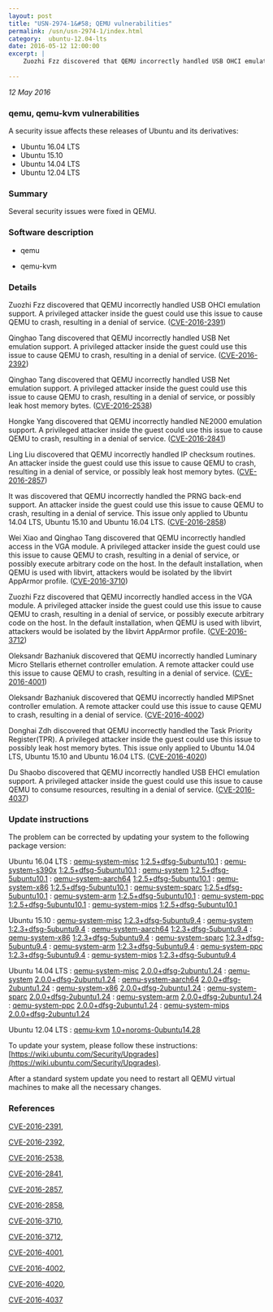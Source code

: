 ```yaml
---
layout: post
title: "USN-2974-1&#58; QEMU vulnerabilities"
permalink: /usn/usn-2974-1/index.html
category:  ubuntu-12.04-lts
date: 2016-05-12 12:00:00
excerpt: |
    Zuozhi Fzz discovered that QEMU incorrectly handled USB OHCI emulation support. A privileged attacker inside the guest could use this issue to cause QEMU to crash, resulting in a denial of service. ([CVE-2016-2391](http://people.ubuntu.com/~ubuntu-security/cve/CVE-2016-2391))
    
--- 
```

 
 

*12 May 2016*

### qemu, qemu-kvm vulnerabilities

A security issue affects these releases of Ubuntu and its derivatives:

* Ubuntu 16.04 LTS
* Ubuntu 15.10
* Ubuntu 14.04 LTS
* Ubuntu 12.04 LTS

### Summary

Several security issues were fixed in QEMU. 

### Software description

* qemu 

* qemu-kvm 

### Details

Zuozhi Fzz discovered that QEMU incorrectly handled USB OHCI emulation support. A privileged attacker inside the guest could use this issue to cause QEMU to crash, resulting in a denial of service. ([CVE-2016-2391](http://people.ubuntu.com/~ubuntu-security/cve/CVE-2016-2391))

Qinghao Tang discovered that QEMU incorrectly handled USB Net emulation support. A privileged attacker inside the guest could use this issue to cause QEMU to crash, resulting in a denial of service. ([CVE-2016-2392](http://people.ubuntu.com/~ubuntu-security/cve/CVE-2016-2392))

Qinghao Tang discovered that QEMU incorrectly handled USB Net emulation support. A privileged attacker inside the guest could use this issue to cause QEMU to crash, resulting in a denial of service, or possibly leak host memory bytes. ([CVE-2016-2538](http://people.ubuntu.com/~ubuntu-security/cve/CVE-2016-2538))

Hongke Yang discovered that QEMU incorrectly handled NE2000 emulation support. A privileged attacker inside the guest could use this issue to cause QEMU to crash, resulting in a denial of service. ([CVE-2016-2841](http://people.ubuntu.com/~ubuntu-security/cve/CVE-2016-2841))

Ling Liu discovered that QEMU incorrectly handled IP checksum routines. An attacker inside the guest could use this issue to cause QEMU to crash, resulting in a denial of service, or possibly leak host memory bytes. ([CVE-2016-2857](http://people.ubuntu.com/~ubuntu-security/cve/CVE-2016-2857))

It was discovered that QEMU incorrectly handled the PRNG back-end support. An attacker inside the guest could use this issue to cause QEMU to crash, resulting in a denial of service. This issue only applied to Ubuntu 14.04 LTS, Ubuntu 15.10 and Ubuntu 16.04 LTS. ([CVE-2016-2858](http://people.ubuntu.com/~ubuntu-security/cve/CVE-2016-2858))

Wei Xiao and Qinghao Tang discovered that QEMU incorrectly handled access in the VGA module. A privileged attacker inside the guest could use this issue to cause QEMU to crash, resulting in a denial of service, or possibly execute arbitrary code on the host. In the default installation, when QEMU is used with libvirt, attackers would be isolated by the libvirt AppArmor profile. ([CVE-2016-3710](http://people.ubuntu.com/~ubuntu-security/cve/CVE-2016-3710))

Zuozhi Fzz discovered that QEMU incorrectly handled access in the VGA module. A privileged attacker inside the guest could use this issue to cause QEMU to crash, resulting in a denial of service, or possibly execute arbitrary code on the host. In the default installation, when QEMU is used with libvirt, attackers would be isolated by the libvirt AppArmor profile. ([CVE-2016-3712](http://people.ubuntu.com/~ubuntu-security/cve/CVE-2016-3712))

Oleksandr Bazhaniuk discovered that QEMU incorrectly handled Luminary Micro Stellaris ethernet controller emulation. A remote attacker could use this issue to cause QEMU to crash, resulting in a denial of service. ([CVE-2016-4001](http://people.ubuntu.com/~ubuntu-security/cve/CVE-2016-4001))

Oleksandr Bazhaniuk discovered that QEMU incorrectly handled MIPSnet controller emulation. A remote attacker could use this issue to cause QEMU to crash, resulting in a denial of service. ([CVE-2016-4002](http://people.ubuntu.com/~ubuntu-security/cve/CVE-2016-4002))

Donghai Zdh discovered that QEMU incorrectly handled the Task Priority Register(TPR). A privileged attacker inside the guest could use this issue to possibly leak host memory bytes. This issue only applied to Ubuntu 14.04 LTS, Ubuntu 15.10 and Ubuntu 16.04 LTS. ([CVE-2016-4020](http://people.ubuntu.com/~ubuntu-security/cve/CVE-2016-4020))

Du Shaobo discovered that QEMU incorrectly handled USB EHCI emulation support. A privileged attacker inside the guest could use this issue to cause QEMU to consume resources, resulting in a denial of service. ([CVE-2016-4037](http://people.ubuntu.com/~ubuntu-security/cve/CVE-2016-4037)) 

### Update instructions

The problem can be corrected by updating your system to the following package version:

Ubuntu 16.04 LTS
 : [qemu-system-misc](https://launchpad.net/ubuntu/+source/qemu) <span> [1:2.5+dfsg-5ubuntu10.1](https://launchpad.net/ubuntu/+source/qemu/1:2.5+dfsg-5ubuntu10.1) </span> 
 : [qemu-system-s390x](https://launchpad.net/ubuntu/+source/qemu) <span> [1:2.5+dfsg-5ubuntu10.1](https://launchpad.net/ubuntu/+source/qemu/1:2.5+dfsg-5ubuntu10.1) </span> 
 : [qemu-system](https://launchpad.net/ubuntu/+source/qemu) <span> [1:2.5+dfsg-5ubuntu10.1](https://launchpad.net/ubuntu/+source/qemu/1:2.5+dfsg-5ubuntu10.1) </span> 
 : [qemu-system-aarch64](https://launchpad.net/ubuntu/+source/qemu) <span> [1:2.5+dfsg-5ubuntu10.1](https://launchpad.net/ubuntu/+source/qemu/1:2.5+dfsg-5ubuntu10.1) </span> 
 : [qemu-system-x86](https://launchpad.net/ubuntu/+source/qemu) <span> [1:2.5+dfsg-5ubuntu10.1](https://launchpad.net/ubuntu/+source/qemu/1:2.5+dfsg-5ubuntu10.1) </span> 
 : [qemu-system-sparc](https://launchpad.net/ubuntu/+source/qemu) <span> [1:2.5+dfsg-5ubuntu10.1](https://launchpad.net/ubuntu/+source/qemu/1:2.5+dfsg-5ubuntu10.1) </span> 
 : [qemu-system-arm](https://launchpad.net/ubuntu/+source/qemu) <span> [1:2.5+dfsg-5ubuntu10.1](https://launchpad.net/ubuntu/+source/qemu/1:2.5+dfsg-5ubuntu10.1) </span> 
 : [qemu-system-ppc](https://launchpad.net/ubuntu/+source/qemu) <span> [1:2.5+dfsg-5ubuntu10.1](https://launchpad.net/ubuntu/+source/qemu/1:2.5+dfsg-5ubuntu10.1) </span> 
 : [qemu-system-mips](https://launchpad.net/ubuntu/+source/qemu) <span> [1:2.5+dfsg-5ubuntu10.1](https://launchpad.net/ubuntu/+source/qemu/1:2.5+dfsg-5ubuntu10.1) </span> 

Ubuntu 15.10
 : [qemu-system-misc](https://launchpad.net/ubuntu/+source/qemu) <span> [1:2.3+dfsg-5ubuntu9.4](https://launchpad.net/ubuntu/+source/qemu/1:2.3+dfsg-5ubuntu9.4) </span> 
 : [qemu-system](https://launchpad.net/ubuntu/+source/qemu) <span> [1:2.3+dfsg-5ubuntu9.4](https://launchpad.net/ubuntu/+source/qemu/1:2.3+dfsg-5ubuntu9.4) </span> 
 : [qemu-system-aarch64](https://launchpad.net/ubuntu/+source/qemu) <span> [1:2.3+dfsg-5ubuntu9.4](https://launchpad.net/ubuntu/+source/qemu/1:2.3+dfsg-5ubuntu9.4) </span> 
 : [qemu-system-x86](https://launchpad.net/ubuntu/+source/qemu) <span> [1:2.3+dfsg-5ubuntu9.4](https://launchpad.net/ubuntu/+source/qemu/1:2.3+dfsg-5ubuntu9.4) </span> 
 : [qemu-system-sparc](https://launchpad.net/ubuntu/+source/qemu) <span> [1:2.3+dfsg-5ubuntu9.4](https://launchpad.net/ubuntu/+source/qemu/1:2.3+dfsg-5ubuntu9.4) </span> 
 : [qemu-system-arm](https://launchpad.net/ubuntu/+source/qemu) <span> [1:2.3+dfsg-5ubuntu9.4](https://launchpad.net/ubuntu/+source/qemu/1:2.3+dfsg-5ubuntu9.4) </span> 
 : [qemu-system-ppc](https://launchpad.net/ubuntu/+source/qemu) <span> [1:2.3+dfsg-5ubuntu9.4](https://launchpad.net/ubuntu/+source/qemu/1:2.3+dfsg-5ubuntu9.4) </span> 
 : [qemu-system-mips](https://launchpad.net/ubuntu/+source/qemu) <span> [1:2.3+dfsg-5ubuntu9.4](https://launchpad.net/ubuntu/+source/qemu/1:2.3+dfsg-5ubuntu9.4) </span> 

Ubuntu 14.04 LTS
 : [qemu-system-misc](https://launchpad.net/ubuntu/+source/qemu) <span> [2.0.0+dfsg-2ubuntu1.24](https://launchpad.net/ubuntu/+source/qemu/2.0.0+dfsg-2ubuntu1.24) </span> 
 : [qemu-system](https://launchpad.net/ubuntu/+source/qemu) <span> [2.0.0+dfsg-2ubuntu1.24](https://launchpad.net/ubuntu/+source/qemu/2.0.0+dfsg-2ubuntu1.24) </span> 
 : [qemu-system-aarch64](https://launchpad.net/ubuntu/+source/qemu) <span> [2.0.0+dfsg-2ubuntu1.24](https://launchpad.net/ubuntu/+source/qemu/2.0.0+dfsg-2ubuntu1.24) </span> 
 : [qemu-system-x86](https://launchpad.net/ubuntu/+source/qemu) <span> [2.0.0+dfsg-2ubuntu1.24](https://launchpad.net/ubuntu/+source/qemu/2.0.0+dfsg-2ubuntu1.24) </span> 
 : [qemu-system-sparc](https://launchpad.net/ubuntu/+source/qemu) <span> [2.0.0+dfsg-2ubuntu1.24](https://launchpad.net/ubuntu/+source/qemu/2.0.0+dfsg-2ubuntu1.24) </span> 
 : [qemu-system-arm](https://launchpad.net/ubuntu/+source/qemu) <span> [2.0.0+dfsg-2ubuntu1.24](https://launchpad.net/ubuntu/+source/qemu/2.0.0+dfsg-2ubuntu1.24) </span> 
 : [qemu-system-ppc](https://launchpad.net/ubuntu/+source/qemu) <span> [2.0.0+dfsg-2ubuntu1.24](https://launchpad.net/ubuntu/+source/qemu/2.0.0+dfsg-2ubuntu1.24) </span> 
 : [qemu-system-mips](https://launchpad.net/ubuntu/+source/qemu) <span> [2.0.0+dfsg-2ubuntu1.24](https://launchpad.net/ubuntu/+source/qemu/2.0.0+dfsg-2ubuntu1.24) </span> 

Ubuntu 12.04 LTS
 : [qemu-kvm](https://launchpad.net/ubuntu/+source/qemu-kvm) <span> [1.0+noroms-0ubuntu14.28](https://launchpad.net/ubuntu/+source/qemu-kvm/1.0+noroms-0ubuntu14.28) </span> 

To update your system, please follow these instructions: [https://wiki.ubuntu.com/Security/Upgrades](https://wiki.ubuntu.com/Security/Upgrades).

After a standard system update you need to restart all QEMU virtual machines to make all the necessary changes. 

### References

 
 [CVE-2016-2391](http://people.ubuntu.com/~ubuntu-security/cve/CVE-2016-2391), 

 [CVE-2016-2392](http://people.ubuntu.com/~ubuntu-security/cve/CVE-2016-2392), 

 [CVE-2016-2538](http://people.ubuntu.com/~ubuntu-security/cve/CVE-2016-2538), 

 [CVE-2016-2841](http://people.ubuntu.com/~ubuntu-security/cve/CVE-2016-2841), 

 [CVE-2016-2857](http://people.ubuntu.com/~ubuntu-security/cve/CVE-2016-2857), 

 [CVE-2016-2858](http://people.ubuntu.com/~ubuntu-security/cve/CVE-2016-2858), 

 [CVE-2016-3710](http://people.ubuntu.com/~ubuntu-security/cve/CVE-2016-3710), 

 [CVE-2016-3712](http://people.ubuntu.com/~ubuntu-security/cve/CVE-2016-3712), 

 [CVE-2016-4001](http://people.ubuntu.com/~ubuntu-security/cve/CVE-2016-4001), 

 [CVE-2016-4002](http://people.ubuntu.com/~ubuntu-security/cve/CVE-2016-4002), 

 [CVE-2016-4020](http://people.ubuntu.com/~ubuntu-security/cve/CVE-2016-4020), 

 [CVE-2016-4037](http://people.ubuntu.com/~ubuntu-security/cve/CVE-2016-4037)
 

